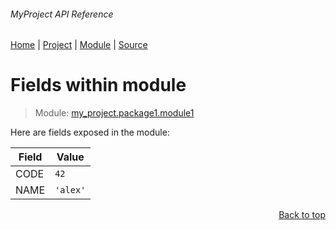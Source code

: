 ###### MyProject API Reference
[Home](/docs/this/is/a/test/README.md) | [Project](/README.md) | [Module](/docs/this/is/a/test/modules/my_project/package1/module1/README.md) | [Source](/src/my_project/package1/module1.py)

# Fields within module
> Module: [my\_project.package1.module1](/docs/this/is/a/test/modules/my_project/package1/module1/README.md)

Here are fields exposed in the module:

| Field | Value |
| --- | --- |
| CODE | `42` |
| NAME | `'alex'` |

<p align="right"><a href="#myproject-api-reference">Back to top</a></p>
